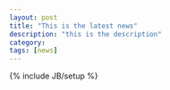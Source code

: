 ```yaml
---
layout: post
title: "This is the latest news"
description: "this is the description"
category: 
tags: [news]
---
```

{% include JB/setup %}
